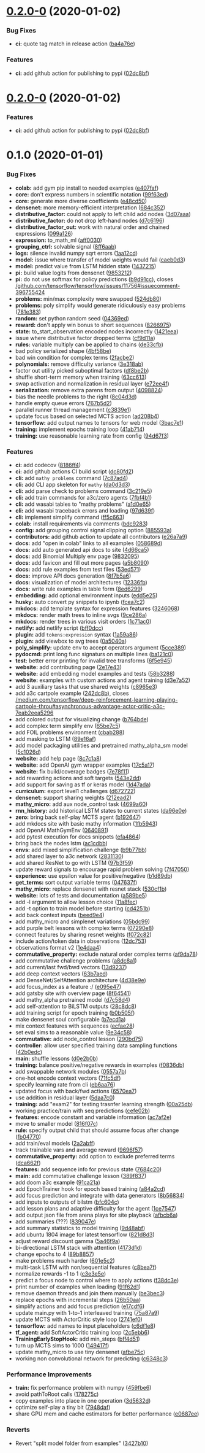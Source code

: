 # [0.2.0-0](https://github.com/justindujardin/mathy/compare/v0.1.0...v0.2.0-0) (2020-01-02)


### Bug Fixes

* **ci:** quote tag match in release action ([ba4a76e](https://github.com/justindujardin/mathy/commit/ba4a76e2b4c40cc752b1c9101a3da4555b21a7a3))


### Features

* **ci:** add github action for publishing to pypi ([02dc8bf](https://github.com/justindujardin/mathy/commit/02dc8bf9590211f15abd5af226299f27b1438b24))

# [0.2.0-0](https://github.com/justindujardin/mathy/compare/v0.1.0...v0.2.0-0) (2020-01-02)


### Features

* **ci:** add github action for publishing to pypi ([02dc8bf](https://github.com/justindujardin/mathy/commit/02dc8bf9590211f15abd5af226299f27b1438b24))

# 0.1.0 (2020-01-01)


### Bug Fixes

* **colab:** add gym pip install to needed examples ([e407faf](https://github.com/justindujardin/mathy/commit/e407fafef65b58a497637755ba3703b579663966))
* **core:** don't express numbers in scientific notation ([99f63ed](https://github.com/justindujardin/mathy/commit/99f63eda6b52b284870a3e07f4f3a006937c3e17))
* **core:** generate more diverse coefficients ([e48cd50](https://github.com/justindujardin/mathy/commit/e48cd50fabc460a6c6cb717454e281337b343ac1))
* **densenet:** more memory-efficient interpretation ([684c352](https://github.com/justindujardin/mathy/commit/684c3523d1b95695751d72991301ceaa97d8fb49))
* **distributive_factor:** could not apply to left child add nodes ([3d07aaa](https://github.com/justindujardin/mathy/commit/3d07aaa9055b8fc50380e37b3e61b52601ef690f))
* **distributive_factor:** do not drop left-hand nodes ([d7c6196](https://github.com/justindujardin/mathy/commit/d7c619640fe961af072d4bb4c60b73e8e49cb1a8))
* **distributive_factor_out:** work with natural order and chained expressions ([099a126](https://github.com/justindujardin/mathy/commit/099a126c5e68bd047b1069bbd4f1fa2455fef143))
* **expression:** to_math_ml ([aff0030](https://github.com/justindujardin/mathy/commit/aff003071622501d51cc2400c38acc99827235a8))
* **grouping_ctrl:** solvable signal ([8ff6aab](https://github.com/justindujardin/mathy/commit/8ff6aab14fe1a0ae535d1f387a18413b939ab9a9))
* **logs:** silence invalid numpy sqrt errors ([1aa12cd](https://github.com/justindujardin/mathy/commit/1aa12cd6792a137ce4b167f82857617420a6124c))
* **model:** issue where transfer of model weights would fail ([caeb0d3](https://github.com/justindujardin/mathy/commit/caeb0d3d24c8192213221ef2c51988d17419749f))
* **model:** predict value from LSTM hidden state ([1437215](https://github.com/justindujardin/mathy/commit/143721567e9e5ac00e8eb267eae2c85c6e93cc5e))
* **pi:** build value logits from densenet ([9853212](https://github.com/justindujardin/mathy/commit/9853212079ef1886bc3a5229e622a6761e667024))
* **pi:** do not use softmax for policy predictions ([b9d91cc](https://github.com/justindujardin/mathy/commit/b9d91cca9d002a70ee5bd9ce8d130091e7fefb19)), closes [/github.com/tensorflow/tensorflow/issues/11756#issuecomment-396755424](https://github.com//github.com/tensorflow/tensorflow/issues/11756/issues/issuecomment-396755424)
* **problems:** min/max complexity were swapped ([524db80](https://github.com/justindujardin/mathy/commit/524db80d655f6f45b4b0abddd154eff79ef7d03a))
* **problems:** poly simplify would generate ridiculously easy problems ([781e383](https://github.com/justindujardin/mathy/commit/781e383dffbfbb4ba1f78e4fa201da330127c457))
* **random:** set python random seed ([04369ed](https://github.com/justindujardin/mathy/commit/04369ed2d8629135acae1e83c4e12c18e5771e73))
* **reward:** don't apply win bonus to short sequences ([8266975](https://github.com/justindujardin/mathy/commit/8266975a8e68fb12692de86874ff28468820631b))
* **state:** to_start_observation encoded nodes incorrectly ([1421eea](https://github.com/justindujardin/mathy/commit/1421eea09175b304f2728d484f29a0cde5920fac))
* issue where distributive factor dropped terms ([cf9d11a](https://github.com/justindujardin/mathy/commit/cf9d11aebf78a8ea3fa7bbe4f0d2215a90914828))
* **rules:** variable multiply can be applied to chains ([de33cfb](https://github.com/justindujardin/mathy/commit/de33cfb06f50adb86a4341b7102280f527fa0665))
* bad policy serialized shape ([4bf58be](https://github.com/justindujardin/mathy/commit/4bf58be02410fd4cad82a7711b924b886d9bb161))
* bad win condition for complex terms ([2facbe2](https://github.com/justindujardin/mathy/commit/2facbe2bf76812d87bd3469916a067d1557c3614))
* **polynomials:** remove difficulty variance ([3e318ab](https://github.com/justindujardin/mathy/commit/3e318abcc20a9b4de78059f85f6132a6f0e277db))
* factor out utility picked suboptimal factors ([df8be2b](https://github.com/justindujardin/mathy/commit/df8be2bfcd3408bc430412ed430455e81b0ded11))
* shuffle short-term memory when training ([63cc613](https://github.com/justindujardin/mathy/commit/63cc613cbd94f5b90cc3c64311d3944fa9aa9fba))
* swap activation and normalization in residual layer ([e72ee4f](https://github.com/justindujardin/mathy/commit/e72ee4f25ddb10803ecf606ef0875d53e7963fbc))
* **serialization:** remove extra parens from output ([4098824](https://github.com/justindujardin/mathy/commit/4098824759b5149df94d94078a83b9f4261c7a66))
* bias the needle problems to the right ([8c04d3d](https://github.com/justindujardin/mathy/commit/8c04d3d0a54890028c366358bceb02cec712309c))
* handle empty queue errors ([767b5d2](https://github.com/justindujardin/mathy/commit/767b5d225bfc275097390099404bf24163f0e7e4))
* parallel runner thread management ([c3839e1](https://github.com/justindujardin/mathy/commit/c3839e16596b6fdd9cd780ba85292dfd33c17e25))
* update focus based on selected MCTS action ([ad208b4](https://github.com/justindujardin/mathy/commit/ad208b47c93e7bd58d9d285db334e2ca2d35cbff))
* **tensorflow:** add output names to tensors for web model ([3bac7e1](https://github.com/justindujardin/mathy/commit/3bac7e1ef70885d2e65935d6e2bf4c02fd6dba57))
* **training:** implement epochs training loop ([41ab714](https://github.com/justindujardin/mathy/commit/41ab7142781eb791c69cf3b80c0be107df9c6cdb))
* **training:** use reasonable learning rate from config ([94d67f3](https://github.com/justindujardin/mathy/commit/94d67f3717e3d3febe3dfc3dbff50cc71333560f))


### Features

* **ci:** add codecov ([8186ff4](https://github.com/justindujardin/mathy/commit/8186ff441816706fb55f264e540039f9a1c7459c))
* **ci:** add github actions CI build script ([dc80fd2](https://github.com/justindujardin/mathy/commit/dc80fd29234067be1b6ae5ddfe9d4fcfeda45ece))
* **cli:** add `mathy problems` command ([7c87ad4](https://github.com/justindujardin/mathy/commit/7c87ad43500d1a44c4f2d64e6d9b03a501ebfbf0))
* **cli:** add CLI app skeleton for `mathy` ([da0d3d3](https://github.com/justindujardin/mathy/commit/da0d3d3c6ec55049489e08d89e302bc5bd08dcb4))
* **cli:** add parse check to problems command ([3c219e5](https://github.com/justindujardin/mathy/commit/3c219e5ddf4cac6b06b8e3d18c17e832533cf3c7))
* **cli:** add train commands for a3c/zero agents ([7fbf4b1](https://github.com/justindujardin/mathy/commit/7fbf4b1f91979bacee20a743088bca03e0aae903))
* **cli:** add wasabi tables to "mathy problems" ([a1d0e65](https://github.com/justindujardin/mathy/commit/a1d0e65b8a81ebd2902816cd05cc7d4b3a896868))
* **cli:** add wasabi traceback errors and loading ([97d639f](https://github.com/justindujardin/mathy/commit/97d639f6ef75998125aad6bbc89d2c3865ed5e92))
* **cli:** implement simplify command ([ff5c663](https://github.com/justindujardin/mathy/commit/ff5c663c5847908ac69d6bf41500ba4b1d3729fe))
* **colab:** install requirements via comments ([bdc9283](https://github.com/justindujardin/mathy/commit/bdc9283ce3dfcac6709b914668acbc1f61c5de92))
* **config:** add grouping control signal clipping option ([885593a](https://github.com/justindujardin/mathy/commit/885593ae8bd92761ecece0c27054f01e98f5d767))
* **contributors:** add github action to update all contributors ([e26a7a9](https://github.com/justindujardin/mathy/commit/e26a7a9236ecef313266cd126e4854e2fbeb9d64))
* **docs:** add "open in colab" links to all examples ([058689d](https://github.com/justindujardin/mathy/commit/058689df316e3ff42cbbe6f3c43e131a3a05001c))
* **docs:** add auto generated api docs to site ([4d66ca5](https://github.com/justindujardin/mathy/commit/4d66ca51c8aa6c4737aa7508e82c8cfca57bac1e))
* **docs:** add Binomial Multiply env page ([9832095](https://github.com/justindujardin/mathy/commit/983209525032c8967bd0b239e7efc6e69d6408cd))
* **docs:** add favicon and fill out more pages ([a5b8090](https://github.com/justindujardin/mathy/commit/a5b8090c5050824a8a4ecdc0a48f99d04d505933))
* **docs:** add rule examples from test files ([53ed571](https://github.com/justindujardin/mathy/commit/53ed57178b3dcfb6dcbc5c0e7e29e914f2408a88))
* **docs:** improve API docs generation ([8f7b5a6](https://github.com/justindujardin/mathy/commit/8f7b5a6987c9f2df2bfe7658ca7f518973eceb13))
* **docs:** visualization of model architectures ([12336fb](https://github.com/justindujardin/mathy/commit/12336fb34d5a115b203656f325cce6bdc04285c0))
* **docs:** write rule examples in table form ([8ed6299](https://github.com/justindujardin/mathy/commit/8ed6299452a7c1f91bda0e26fb0328d07ed6e5a8))
* **embedding:** add optional environment inputs ([edd5e25](https://github.com/justindujardin/mathy/commit/edd5e25889828fa910bc67aa0345897efdedc956))
* **husky:** auto convert py snippets to ipynb ([fcea7c2](https://github.com/justindujardin/mathy/commit/fcea7c2f2f46dce52f9c4b0ce1e38a7a18ef02b8))
* **mkdocs:** add template syntax for expression features ([3246068](https://github.com/justindujardin/mathy/commit/32460680f33012574feaa4dfe33db0042bc4122b))
* **mkdocs:** render math trees to inline svgs ([9ce286a](https://github.com/justindujardin/mathy/commit/9ce286a5697c627acb55c10ac393188c96763203))
* **mkdocs:** render trees in various visit orders ([1c71ac0](https://github.com/justindujardin/mathy/commit/1c71ac0007804a03b8119808cbc33051baaaa0f6))
* **netlify:** add netlify script ([bff0dcc](https://github.com/justindujardin/mathy/commit/bff0dcc8dbb772ca34eab5ac1fc7241cde658529))
* **plugin:** add `tokens:expression` syntax ([1a59a86](https://github.com/justindujardin/mathy/commit/1a59a8650d4732c22ab80637a57e7da6c4550782))
* **plugin:** add viewbox to svg trees ([0a5040a](https://github.com/justindujardin/mathy/commit/0a5040aeee8eab37161681e16e910ffbdb65793d))
* **poly_simplify:** update env to accept operators argument ([5cce389](https://github.com/justindujardin/mathy/commit/5cce38908519a07bbc873612e5663798c0c89065))
* **pydocmd:** print long func signaturs on multiple lines ([ba121c0](https://github.com/justindujardin/mathy/commit/ba121c0b313a7f190c014fd7c5c1a80d58e54324))
* **test:** better error printing for invalid tree transforms ([6f5e945](https://github.com/justindujardin/mathy/commit/6f5e945fc73bd42bc0762f37dfbcad3f7384dfdc))
* **website:** add contributing page ([2e17e43](https://github.com/justindujardin/mathy/commit/2e17e435e75b4bd333a286f91b2219b5f1787735))
* **website:** add embedding model examples and tests ([58b3288](https://github.com/justindujardin/mathy/commit/58b32889f346f301fc21111ff56a6ca1be8495cd))
* **website:** examples with custom actions and agent training ([d3e7a52](https://github.com/justindujardin/mathy/commit/d3e7a5246a39f4447f6a06caecd4e72e198cc825))
* add 3 auxiliary tasks that use shared weights ([c8965e3](https://github.com/justindujardin/mathy/commit/c8965e390b0b6f145392aacbd926d606810fcb26))
* add a3c cartpole example ([242dc8b](https://github.com/justindujardin/mathy/commit/242dc8b2a9537a02adca80ca99a9b6b3b3f7abb0)), closes [/medium.com/tensorflow/deep-reinforcement-learning-playing-cartpole-throu#asynchronous-advantage-actor-critic-a3c-7eab2eea5296](https://github.com//medium.com/tensorflow/deep-reinforcement-learning-playing-cartpole-throu/issues/asynchronous-advantage-actor-critic-a3c-7eab2eea5296)
* add colored output for visualizing change ([b764bde](https://github.com/justindujardin/mathy/commit/b764bde6c41d9c4f33567040f3ee020f2c07b7bb))
* add complex term simplify env ([65be7c5](https://github.com/justindujardin/mathy/commit/65be7c5fde4858bfbbc4b90905ed512d43c7e13d))
* add FOIL problems environment ([cbab288](https://github.com/justindujardin/mathy/commit/cbab2882d669b2bd8963374dd7a6299706e50c38))
* add masking to LSTM ([89e16af](https://github.com/justindujardin/mathy/commit/89e16afdf8f8c85478a0a104949aa52467da10cf))
* add model packaging utilities and pretrained mathy_alpha_sm model ([5c1026d](https://github.com/justindujardin/mathy/commit/5c1026de3ec2b164b519b93bcaca98dd8931cae5))
* **website:** add help page ([8c7c1a8](https://github.com/justindujardin/mathy/commit/8c7c1a8c359395226452bd67724dc0aa67a82a0b))
* **website:** add OpenAI gym wrapper examples ([17c5a17](https://github.com/justindujardin/mathy/commit/17c5a17c5acaad49a37c1232c512ce252da108f0))
* **website:** fix build/coverage badges ([7e78f11](https://github.com/justindujardin/mathy/commit/7e78f11536e8ce17d5a25bc3552f5a2bf85aedc4))
* add rewarding actions and soft targets ([543e2dd](https://github.com/justindujardin/mathy/commit/543e2dd033a78768757496f04dc6053e0990f9ac))
* add support for saving as tf or keras model ([1d47ada](https://github.com/justindujardin/mathy/commit/1d47ada3e3e93a068b6b159d94fa5bf1b16c917f))
* **curriculum:** export level1 challenges ([d672722](https://github.com/justindujardin/mathy/commit/d67272257750674f25d7d6a7d4374a0ad1082826))
* **densenet:** support sharing weights ([212ead2](https://github.com/justindujardin/mathy/commit/212ead2e1341c5b448f9c7e8f89c489750946ce6))
* **mathy_micro:** add aux node_control task ([4699a60](https://github.com/justindujardin/mathy/commit/4699a602df99313266a97995c358df7df3b27560))
* **rnn_history:** add historical LSTM states to current states ([da96e0e](https://github.com/justindujardin/mathy/commit/da96e0e687d59f61a3dc64abd5170645613c37f5))
* **zero:** bring back self-play MCTS agent ([b192647](https://github.com/justindujardin/mathy/commit/b19264771da253ec7a80e51eab8a98e930e77ce4))
* add mkdocs site with basic mathy information ([1fb5943](https://github.com/justindujardin/mathy/commit/1fb59430a1c53dec832e6fe97fa647c14d7dc791))
* add OpenAI MathGymEnv ([0640891](https://github.com/justindujardin/mathy/commit/0640891a132af202adf109d5bb6d37785d92985d))
* add pytest execution for docs snippets ([efa4864](https://github.com/justindujardin/mathy/commit/efa4864f33dabc63f59c8fc51b0f6b13818e784f))
* bring back the nodes lstm ([ac1cdbb](https://github.com/justindujardin/mathy/commit/ac1cdbb1f91adc8281b63768eaff76bc14859b25))
* **envs:** add mixed simplification challenge ([b9b77bb](https://github.com/justindujardin/mathy/commit/b9b77bbc4a3318fee3c24e6f4bc36189bd298377))
* add shared layer to a3c network ([2831130](https://github.com/justindujardin/mathy/commit/28311309a13b1017e4bac1db8ee7acc4f2e3c939))
* add shared ResNet to go with LSTM ([97b3f59](https://github.com/justindujardin/mathy/commit/97b3f591572f78067e59a08c22cbe7b1cf13aa36))
* update reward signals to encourage rapid problem solving ([7f47050](https://github.com/justindujardin/mathy/commit/7f4705079e49d4381636ffb6cbf46802cff37deb))
* **experience:** use epsilon value for positive/negative ([b1d89db](https://github.com/justindujardin/mathy/commit/b1d89dbb576be6ca5f8f38ac520dbb3aebde7c4f))
* **get_terms:** sort output variable terms ([047637f](https://github.com/justindujardin/mathy/commit/047637f31483a3773095fcc43f4b8b89b754ab86))
* **mathy_micro:** replace densenet with resnet stack ([530cf1b](https://github.com/justindujardin/mathy/commit/530cf1bd3488b0c55d73d6b8c5b5b9b0c973297e))
* **website:** lots of tests and documentation ([a589be5](https://github.com/justindujardin/mathy/commit/a589be53ef646c758f7ee18ab503089e795f20aa))
* add -l argument to allow lesson choice ([11a8fec](https://github.com/justindujardin/mathy/commit/11a8fec77e2fa9dac6bd92419bff1dcce3bfbdf0))
* add -t option to train model before starting ([cd4251b](https://github.com/justindujardin/mathy/commit/cd4251b51d4ca3e5e7136332ef67d8d7169529c8))
* add back context inputs ([beed9e4](https://github.com/justindujardin/mathy/commit/beed9e4edf4074e49a4a0a11d9e72ecdfd9b5b7b))
* add mathy_micro and simplenet variations ([05bdc99](https://github.com/justindujardin/mathy/commit/05bdc9916e6bc891e5dc15f523a8b10aedf147d3))
* add purple belt lessons with complex terms ([07290e8](https://github.com/justindujardin/mathy/commit/07290e810c2c85080511a46fcb8b7aa904c8a9f0))
* connect features by sharing resnet weights ([f072c82](https://github.com/justindujardin/mathy/commit/f072c8225906e4411f45fcd45ca018dd425c6dc9))
* include action/token data in observations ([12dc753](https://github.com/justindujardin/mathy/commit/12dc7534ad5a162c8a470b48ea8299ac466721a8))
* observations format v2 ([1e4daa4](https://github.com/justindujardin/mathy/commit/1e4daa40ca77d007d06dcbf34e917de5d05bf5ab))
* **commutative_property:** exclude natural order complex terms ([af9da78](https://github.com/justindujardin/mathy/commit/af9da78f10c78e1a4a5716d5513891a01242fcca))
* add commutative challenge problems ([a8dc8a1](https://github.com/justindujardin/mathy/commit/a8dc8a12af5fa15518d80eca8e732dac66a131f0))
* add current/last fwd/bwd vectors ([13d9237](https://github.com/justindujardin/mathy/commit/13d923782fde81e1b60f22044a9e7e4f823c7da1))
* add deep context vectors ([63b7aed](https://github.com/justindujardin/mathy/commit/63b7aeddbaa9e4cca895125c342aa0c56431d572))
* add DenseNet/SelfAttention architecture ([4d38e9e](https://github.com/justindujardin/mathy/commit/4d38e9e625f49f90a64736d6bb77adabf381c3eb))
* add focus_index as a feature :/ ([e095e47](https://github.com/justindujardin/mathy/commit/e095e472f8ef9958b684b9ff650c4e101b445429))
* add gatsby site with overview page ([8f64541](https://github.com/justindujardin/mathy/commit/8f64541bd4dde2ee9c1e1e07a41605b391edcb56))
* add mathy_alpha pretrained model ([d7c58d4](https://github.com/justindujardin/mathy/commit/d7c58d4883ffb22b1c0577f1a7fd0a9f9d950e61))
* add self-attention to BiLSTM outputs ([28c8dc8](https://github.com/justindujardin/mathy/commit/28c8dc8a099349af7d51bcbb8f59f70b10228a7d))
* add training script for epoch training ([b0b505f](https://github.com/justindujardin/mathy/commit/b0b505fa72d962bbf6180da7bc3d4b1bb5a26cc4))
* make densenet soul configurable ([b7ecd1a](https://github.com/justindujardin/mathy/commit/b7ecd1ad7e1d1fd85d40aa208f7e2ec8a5143c35))
* mix context features with sequences ([ecfae28](https://github.com/justindujardin/mathy/commit/ecfae28f79b671632d45eef6347ada5e8bbd4032))
* set eval sims to a reasonable value ([9e34c58](https://github.com/justindujardin/mathy/commit/9e34c581b0d10cfa5ab7921864296c3b5404cd89))
* **commutative:** add node_control lesson ([290bd75](https://github.com/justindujardin/mathy/commit/290bd75abef2dee4094e1224d6d251688e402f44))
* **controller:** allow user specified training data sampling functions ([42b0edc](https://github.com/justindujardin/mathy/commit/42b0edcc0c3626fc6315d56b23aa6fe0c0b3d7bf))
* **main:** shuffle lessons ([d0e2b0b](https://github.com/justindujardin/mathy/commit/d0e2b0b1a902d19cbac32dff5459513f20bbe3b9))
* **training:** balance positive/negative rewards in examples ([f0836db](https://github.com/justindujardin/mathy/commit/f0836db2fda1dff02f202ce0229cd58c5fc88a28))
* add swappable network modules ([0557a7b](https://github.com/justindujardin/mathy/commit/0557a7b5ae51d47deb30bc3fd6e416067279f9d9))
* one-hot encode context vectors ([71fc5df](https://github.com/justindujardin/mathy/commit/71fc5df1320768b29c386736c0661b4bf9da2563))
* specify learning rate from cli ([eb6aa76](https://github.com/justindujardin/mathy/commit/eb6aa767c34e4ab78ecce7d10ddce600dc3861b1))
* updated focus with back/fwd actions ([6570ea7](https://github.com/justindujardin/mathy/commit/6570ea753b776ea85db72834dce43000633f0186))
* use addition in residual layer ([5daa7c0](https://github.com/justindujardin/mathy/commit/5daa7c0f7ce76771e62c4743e06a607655e73ccd))
* **training:** add "exam2" for testing trasnfer learning strength ([00a25db](https://github.com/justindujardin/mathy/commit/00a25db97400ed9d3b77613101b0b5dd387794a3))
* working practice/train with seq predictions ([cefe02b](https://github.com/justindujardin/mathy/commit/cefe02b3aa570183f5f3b3da716d38318824dab0))
* **features:** encode constant and variable information ([ac7af2e](https://github.com/justindujardin/mathy/commit/ac7af2eb60b129dc684759f7cd4731fdbee507da))
* move to smaller model ([816f07c](https://github.com/justindujardin/mathy/commit/816f07ca257d63854f5e3a18fad11f445bf85844))
* **rule:** specify output child that should assume focus after change ([fb04770](https://github.com/justindujardin/mathy/commit/fb047708034ea79e777e0d77812245b8e844eb28))
* add train/eval models ([2a2abff](https://github.com/justindujardin/mathy/commit/2a2abff275ae3690102a6521538c8eba98c22381))
* track trainable vars and average reward ([9696f57](https://github.com/justindujardin/mathy/commit/9696f57b2837323f8a8b89550b075ff7cd855cf3))
* **commutative_property:** add option to exclude preferred terms ([dca662f](https://github.com/justindujardin/mathy/commit/dca662f753484d7ce65730089887811dca9b5790))
* **features:** add sequence info for previous state ([7684c20](https://github.com/justindujardin/mathy/commit/7684c20e69c0da14a71f0857a34d24857a09a00e))
* **main:** add commutative challenge lesson ([389f837](https://github.com/justindujardin/mathy/commit/389f837277aa65410a654a103b2e9e9ca2304326))
* add doom a3c example ([91ca21a](https://github.com/justindujardin/mathy/commit/91ca21aaa4fa492ad7306f8517254820442dc90e))
* add EpochTrainer hook for epoch based training ([a84a2cd](https://github.com/justindujardin/mathy/commit/a84a2cd243ac536f22b6bef40a994f0ae419868e))
* add focus prediction and integrate with data generators ([8b56834](https://github.com/justindujardin/mathy/commit/8b568345b16330925bbe795ae2419865272f0174))
* add inputs to outputs of bilstm ([bfc604c](https://github.com/justindujardin/mathy/commit/bfc604cb475298ec52616d5b347c6abc06d22119))
* add lesson plans and adaptive difficulty for the agent ([1ce7547](https://github.com/justindujardin/mathy/commit/1ce7547e6b6139572367d4c65fb9e5ad91c8d58b))
* add output json file from arena plays for site playback ([afbcb6a](https://github.com/justindujardin/mathy/commit/afbcb6adddd40a69dd9405e203fe81093f445b9e))
* add summaries (???) ([839047e](https://github.com/justindujardin/mathy/commit/839047e77451c4f6b0eb6505b240b7319d11e08e))
* add summary statistics to model training ([9d48abf](https://github.com/justindujardin/mathy/commit/9d48abf20429aee780aa3d7c2fc96cf2671024da))
* add ubuntu 1804 image for latest tensorflow ([821d8d3](https://github.com/justindujardin/mathy/commit/821d8d3756e4727b7822672b00af411dd3f10537))
* adjust reward discount gamma ([5a46f9a](https://github.com/justindujardin/mathy/commit/5a46f9afdb868f45c32488d338f71ce0c00ccbad))
* bi-directional LSTM stack with attention ([4173d1d](https://github.com/justindujardin/mathy/commit/4173d1d3a4565f68c7a0b59a046b33ac58a31c9e))
* change epochs to 4 ([89b8857](https://github.com/justindujardin/mathy/commit/89b88579de8b07ca4939726fd72956d12b833079))
* make problems much harder ([601e5c2](https://github.com/justindujardin/mathy/commit/601e5c2852baa21460f0f7ab0bd0c4ab572b2d08))
* multi-task LSTM with non/sequential features ([c8bea7f](https://github.com/justindujardin/mathy/commit/c8bea7f95a07d3344e7be96f17ab7d3e7ede4bef))
* normalize rewards -1 to 1 ([c3e3e5e](https://github.com/justindujardin/mathy/commit/c3e3e5edeb4d33499680bba8f60fb966b816cd7d))
* predict a focus node to control where to apply actions ([f38dc3e](https://github.com/justindujardin/mathy/commit/f38dc3e1979568f5fc86dee3e19fe544435f1300))
* print number of examples when loading ([91f62d1](https://github.com/justindujardin/mathy/commit/91f62d163936d3eed57e254e5fbcaa73289bf2c3))
* remove daemon threads and join them manually ([be3bec3](https://github.com/justindujardin/mathy/commit/be3bec3db21890f64fa5284bcdb72d1b6e697259))
* replace epochs with incremental steps ([26b50aa](https://github.com/justindujardin/mathy/commit/26b50aa6cd000a6b588285ee57d58e34ef5e9ecb))
* simplify actions and add focus prediction ([e17cdf6](https://github.com/justindujardin/mathy/commit/e17cdf6b62dc76f7b30c537d813d6cf78780251e))
* update main.py with 1-to-1 interleaved training ([75a87a9](https://github.com/justindujardin/mathy/commit/75a87a9b752a10c2b8e7d3522760659f4bccb0c2))
* update MCTS with ActorCritic style loop ([2741ef0](https://github.com/justindujardin/mathy/commit/2741ef0a7aad57d628247856155dcb462969c6ba))
* **tensorflow:** add names to input placeholders ([c6df1e8](https://github.com/justindujardin/mathy/commit/c6df1e8334909b6c354dc137318331e9d0302707))
* **tf_agent:** add SoftActorCritic training loop ([2c5ebb6](https://github.com/justindujardin/mathy/commit/2c5ebb6c02c139d9ce08b2d07025e45f7743f1ef))
* **TrainingEarlyStopHook:** add min_steps ([bff4d51](https://github.com/justindujardin/mathy/commit/bff4d517741345a98043b75551e32b27f5ebb8f6))
* turn up MCTS sims to 1000 ([149417f](https://github.com/justindujardin/mathy/commit/149417f8afe7eaa3e891410a9af48a055f548d1d))
* update mathy_micro to use tiny densenet ([afbe75c](https://github.com/justindujardin/mathy/commit/afbe75c38b62d0b82f0ec7c2d8755db5af0c7978))
* working non convolutional network for predicting ([c6348c3](https://github.com/justindujardin/mathy/commit/c6348c3cafc34b777709b76bc22aaceb9a9a2b49))


### Performance Improvements

* **train:** fix performance problem with numpy ([459fbe6](https://github.com/justindujardin/mathy/commit/459fbe6cdd04745ccbfe233d265d39b5822882c4))
* avoid pathToRoot calls ([178275c](https://github.com/justindujardin/mathy/commit/178275c6641e925f7fe563cc8db042c41b06c16c))
* copy examples into place in one operation ([3d5632d](https://github.com/justindujardin/mathy/commit/3d5632df336ebf89d3e3cf6aa7fd8f42f3bd2b81))
* optimize self-play a tiny bit ([7948daf](https://github.com/justindujardin/mathy/commit/7948daf4a22607be3d18a40732034df6ddf63157))
* share GPU mem and cache estimators for better performance ([e0687ee](https://github.com/justindujardin/mathy/commit/e0687eef1fb0541e9d80c8016cb43d4cec7db653))


### Reverts

* Revert "split model folder from examples" ([3427b10](https://github.com/justindujardin/mathy/commit/3427b104f75625420f700ed01a4796395cc50342))
